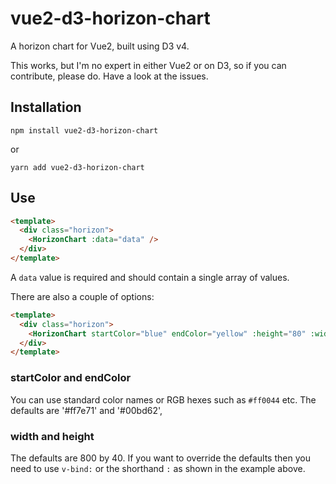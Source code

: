 # vue2-d3-horizon-chart

A horizon chart for Vue2, built using D3 v4.

This works, but I'm no expert in either Vue2 or on D3, so if you can contribute, please do. Have a look at the issues.

## Installation

`npm install vue2-d3-horizon-chart`

or

`yarn add vue2-d3-horizon-chart`

## Use

```html
<template>
  <div class="horizon">
    <HorizonChart :data="data" />
  </div>
</template>
```
A `data` value is required and should contain a single array of values.

There are also a couple of options:

```html
<template>
  <div class="horizon">
    <HorizonChart startColor="blue" endColor="yellow" :height="80" :width="600" :data="data" />
  </div>
</template>
```

### startColor and endColor
You can use standard color names or RGB hexes such as `#ff0044` etc. The defaults are '#ff7e71' and '#00bd62',

### width and height
The defaults are 800 by 40. If you want to override the defaults then you need to use `v-bind:` or the shorthand `:` as shown in the example above.
